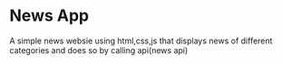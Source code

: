 # News App
 A simple news websie using html,css,js that displays news of different categories and does so by calling api(news api)
